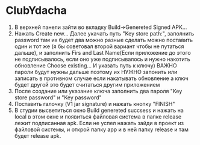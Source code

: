 # ClubYdacha
1) В верхней панели зайти во вкладку Build->Genereted Signed APK...
2) Нажать Create new... Далее укачать путь  "Key store path:", заполнить password там их будет два можно разные сделать можно поставить один и тот же (я бы советовал второй вариант чтобы не путаться дальше), и заполнить Firs and Last Name(Если приложение до этого не подписывалось,
если оно уже подписывалось и нужно накотить обновление Choose existing... И указать путь к ключу)
ВАЖНО пароли будут нужны дальше поэтому их НУЖНО запонить или записать в противном случае если накатывать обновление а ключ будет другой это будет считаться другим приложением
3) После создание или указание ключа заполнить два пароля "Key store password" и "Key password"
4) Поставить галочку (V1 jar signature) и нажать кнопку "FINISH"
5) В студии высветиться окно Build genereted succsess и нажать на local в этом окне и появиться файловая система в папке release лежит подписанная apk. Если не успел нажать зайди в проект из файловой системы, и открой папку app и в ней папку release и там будет release apk.
